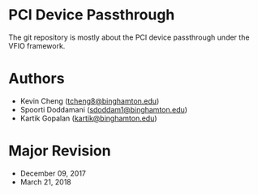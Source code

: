 # PCI Device Passthrough
The git repository is mostly about the PCI device passthrough
under the VFIO framework.

# Authors
- Kevin Cheng       (tcheng8@binghamton.edu)
- Spoorti Doddamani (sdoddam1@binghamton.edu)
- Kartik Gopalan    (kartik@binghamton.edu)

# Major Revision
- December 09, 2017
- March 21, 2018
